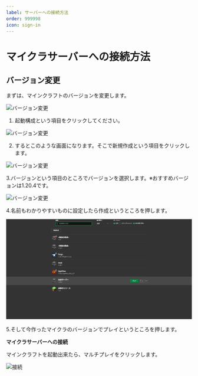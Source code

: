 ```yaml
---
label: サーバーへの接続方法
order: 999998
icon: sign-in
---
```


# マイクラサーバーへの接続方法

## バージョン変更

まずは、マインクラフトのバージョンを変更します。

![バージョン変更](image/１.PNG)

1. 起動構成という項目をクリックしてください。

![バージョン変更](image/２.PNG)

2. するとこのような画面になります。そこで新規作成という項目をクリックします。

![バージョン変更](image/３.PNG)

3.バージョンという項目のところでバージョンを選択します。※おすすめバージョンは1.20.4です。

![バージョン変更](image/４.PNG)

4.名前もわかりやすいものに設定したら作成というところを押します。

![バージョン変更](image/4.5.png)

5.そして今作ったマイクラのバージョンでプレイというところを押します。



**マイクラサーバーへの接続**

マインクラフトを起動出来たら、マルチプレイをクリックします。

![接続](image/５.PNG)
